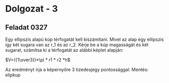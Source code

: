 # Dolgozat - 3

## Feladat 0327

Egy ellipszis alapú kúp térfogatát kell kiszámítani. 
Mivel az alap egy ellipszis így két sugara van az r_1 és az r_2. 
Kérje be a kúp magasságát és két sugarat, számítsa ki a térfogatát az alábbi képlet alapján: 

$V=({1\over3})*\pi * r1 * r2 *h$

Az eredményt írja a képernyőre 3 tizedesjegy pontossággal.
Mentés: elipkup 
